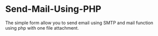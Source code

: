 # Send-Mail-Using-PHP
The simple form allow you to send email using SMTP and mail function using php with one file attachment.
